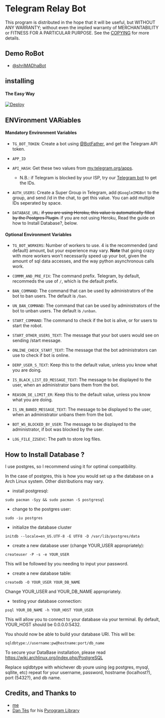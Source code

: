 # Telegram Relay Bot

This program is distributed in the hope that it will be useful, but WITHOUT ANY WARRANTY; without even the implied warranty of MERCHANTABILITY or FITNESS FOR A PARTICULAR PURPOSE. See the [COPYING](./COPYING) for more details.

## Demo RoBot

- [@shriMADhaBot](https://telegram.dog/shriMADhaBot)


## installing

#### The Easy Way

[![Deploy](https://www.herokucdn.com/deploy/button.svg)](https://heroku.com/deploy)

## ENVironment VARiables

#### Mandatory Environment Variables

* `TG_BOT_TOKEN`: Create a bot using [@BotFather](https://telegram.dog/BotFather), and get the Telegram API token.

* `APP_ID`
* `API_HASH`: Get these two values from [my.telegram.org/apps](https://my.telegram.org/apps).
  * N.B.: if Telegram is blocked by your ISP, try our [Telegram bot](https://telegram.dog/UseTGXBot) to get the IDs.

* `AUTH_USERS`:
Create a Super Group in Telegram, add `@GoogleIMGBot` to the group, and send /id in the chat, to get this value.
You can add multiple IDs seperated by space.

* `DATABASE_URL`: ~~if you are using Heroku, this value is automatically filled by the Postgres Plugin.~~ if you are not using Heroku, Read the guide on how to Install Database?, below.

#### Optional Environment Variables

* `TG_BOT_WORKERS`: Number of workers to use. 4 is the recommended (and default) amount, but your experience may vary.
 __Note__ that going crazy with more workers won't necessarily speed up your bot, given the amount of sql data accesses, and the way python asynchronous calls work.

* `COMMM_AND_PRE_FIX`: The command prefix. Telegram, by default, recommeds the use of `/`, which is the default prefix.

* `BAN_COMMAND`: The command that can be used by administrators of the bot to ban users. The default is `/ban`.

* `UN_BAN_COMMAND`: The command that can be used by administrators of the bot to unban users. The default is `/unban`.

* `START_COMMAND`: The command to check if the bot is alive, or for users to start the robot.

* `START_OTHER_USERS_TEXT`: The message that your bot users would see on sending /start message.

* `ONLINE_CHECK_START_TEXT`: The message that the bot administrators can use to check if bot is online.

* `DERP_USER_S_TEXT`: Keep this to the default value, unless you know what you are doing.

* `IS_BLACK_LIST_ED_MESSAGE_TEXT`: The message to be displayed to the user, when an administrator bans them from the bot.

* `REASON_DE_LIMIT_ER`: Keep this to the default value, unless you know what you are doing.

* `IS_UN_BANED_MESSAGE_TEXT`: The message to be displayed to the user, when an administrator unbans them from the bot.

* `BOT_WS_BLOCKED_BY_USER`: The message to be displayed to the administrator, if bot was blocked by the user.

* `LOG_FILE_ZZGEVC`: The path to store log files.


## How to Install Database ?

I use postgres, so I recommend using it for optimal compatibility.

In the case of postgres, this is how you would set up a the database on a Arch Linux system. Other distributions may vary.

- install postgresql:

`sudo pacman -Syy && sudo pacman -S postgresql`

- change to the postgres user:

`sudo -iu postgres`

- initialize the database cluster

`initdb --locale=en_US.UTF-8 -E UTF8 -D /var/lib/postgres/data`

- create a new database user (change YOUR_USER appropriately):

`createuser -P -s -e YOUR_USER`

This will be followed by you needing to input your password.

- create a new database table:

`createdb -O YOUR_USER YOUR_DB_NAME`

Change YOUR_USER and YOUR_DB_NAME appropriately.

- testing your database connection:

`psql YOUR_DB_NAME -h YOUR_HOST YOUR_USER`

This will allow you to connect to your database via your terminal.
By default, YOUR_HOST should be 0.0.0.0:5432.

You should now be able to build your database URI. This will be:

`sqldbtype://username:pw@hostname:port/db_name`

To secure your DataBase installation, please read https://wiki.archlinux.org/index.php/PostgreSQL

Replace sqldbtype with whichever db youre using (eg postgres, mysql, sqllite, etc)
repeat for your username, password, hostname (localhost?), port (5432?), and db name.

## Credits, and Thanks to

* [me](https://github.com/sudoshell/NoPMsBot)
* [Dan Tès](https://telegram.dog/haskell) for his [Pyrogram Library](https://github.com/pyrogram/pyrogram)
